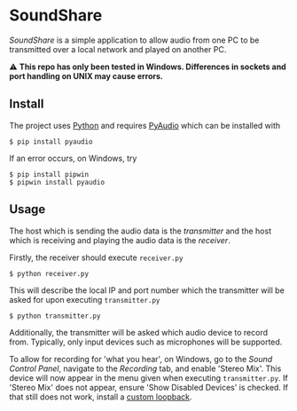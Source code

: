 # SoundShare
*SoundShare* is a simple application to allow audio from one PC to be transmitted over a local network and played on another PC.

:warning: **This repo has only been tested in Windows. Differences in sockets and port handling on UNIX may cause errors.**

## Install
The project uses [Python](https://www.python.org/) and requires [PyAudio](https://pypi.org/project/PyAudio/) which can be installed with
```
$ pip install pyaudio
```
If an error occurs, on Windows, try
```
$ pip install pipwin
$ pipwin install pyaudio
```
## Usage
The host which is sending the audio data is the *transmitter* and the host which is receiving and playing the audio data is the *receiver*.

Firstly, the receiver should execute `receiver.py`
```
$ python receiver.py
```
This will describe the local IP and port number which the transmitter will be asked for upon executing `transmitter.py`
```
$ python transmitter.py
```
Additionally, the transmitter will be asked which audio device to record from. Typically, only input devices such as microphones will be supported.

To allow for recording for 'what you hear', on Windows, go to the *Sound Control Panel*, navigate to the *Recording* tab, and enable 'Stereo Mix'. This device will now appear in the menu given when executing `transmitter.py`. If 'Stereo Mix' does not appear, ensure 'Show Disabled Devices' is checked. If that still does not work, install a [custom loopback](https://vac.muzychenko.net/en/download.htm).
